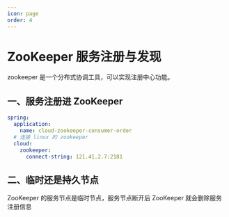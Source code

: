 ```yaml
---
icon: page
order: 4
---
```


# ZooKeeper 服务注册与发现

zookeeper 是一个分布式协调工具，可以实现注册中心功能。

## 一、服务注册进 ZooKeeper

```yml
spring:
  application:
    name: cloud-zookeeper-consumer-order
  # 连接 linux 的 zookeeper
  cloud:
    zookeeper:
      connect-string: 121.41.2.7:2181
```

## 二、临时还是持久节点

ZooKeeper 的服务节点是临时节点，服务节点断开后 ZooKeeper 就会删除服务注册信息
